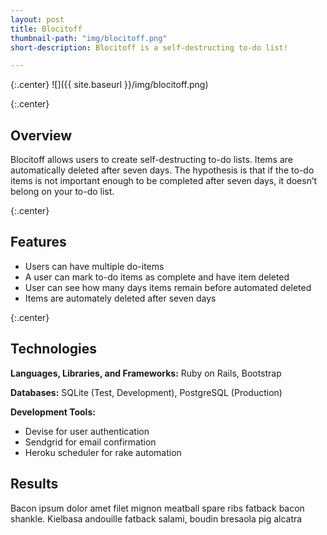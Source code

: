 ```yaml
---
layout: post
title: Blocitoff
thumbnail-path: "img/blocitoff.png"
short-description: Blocitoff is a self-destructing to-do list!

---
```


{:.center}
![]({{ site.baseurl }}/img/blocitoff.png)

{:.center}
## Overview

Blocitoff allows users to create self-destructing to-do lists. Items are automatically deleted after seven days. The hypothesis is that if the to-do items is not important enough to be completed after seven days, it doesn’t belong on your to-do list. 

{:.center}
## Features

* Users can have multiple do-items
* A user can mark to-do items as complete and have item deleted
* User can see how many days items remain before automated deleted 
* Items are automately deleted after seven days

{:.center}
## Technologies

**Languages, Libraries, and Frameworks:** Ruby on Rails, Bootstrap

**Databases:** SQLite (Test, Development), PostgreSQL (Production)

**Development Tools:** 
                                                     
* Devise for user authentication
* Sendgrid for email confirmation
* Heroku scheduler for rake automation

## Results

Bacon ipsum dolor amet filet mignon meatball spare ribs fatback bacon shankle. Kielbasa andouille fatback salami, boudin bresaola pig alcatra 
